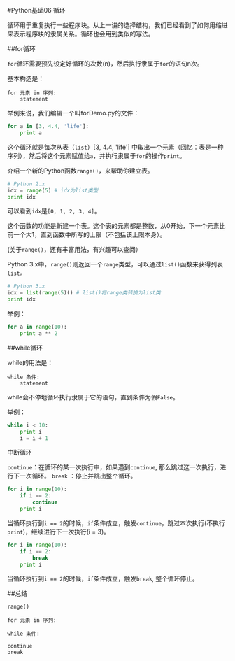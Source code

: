 #Python基础06 循环

循环用于重复执行一些程序块。从上一讲的选择结构，我们已经看到了如何用缩进来表示程序块的隶属关系。循环也会用到类似的写法。

##for循环

`for`循环需要预先设定好循环的次数(n)，然后执行隶属于`for`的语句n次。

基本构造是：

```quote
for 元素 in 序列: 
    statement
```

举例来说，我们编辑一个叫forDemo.py的文件：

```python
for a in [3, 4.4, 'life']:
    print a
```    

这个循环就是每次从表（`list`）[3, 4.4, 'life'] 中取出一个元素（回忆：表是一种序列），然后将这个元素赋值给`a`，并执行隶属于`for`的操作`print`。

介绍一个新的Python函数`range()`，来帮助你建立表。

```python
# Python 2.x
idx = range(5) # idx为list类型
print idx
```

可以看到`idx`是`[0, 1, 2, 3, 4]`。

这个函数的功能是新建一个表。这个表的元素都是整数，从0开始，下一个元素比前一个大1，直到函数中所写的上限（不包括该上限本身）。

(关于`range()`，还有丰富用法，有兴趣可以查阅）

Python 3.x中，`range()`则返回一个`range`类型，可以通过`list()`函数来获得列表`list`。

```python
# Python 3.x
idx = list(range(5)() # list()将range类转换为list类
print idx
``` 

举例：

```python
for a in range(10):
    print a ** 2
``` 

##while循环

while的用法是：

```quote
while 条件:
    statement
```

while会不停地循环执行隶属于它的语句，直到条件为假`False`。

举例：

```python
while i < 10:
    print i
    i = i + 1
```

中断循环

`continue`：在循环的某一次执行中，如果遇到`continue`, 那么跳过这一次执行，进行下一次循环。
`break`   ：停止并跳出整个循环。

```python
for i in range(10):
    if i == 2: 
        continue
    print i
``` 

当循环执行到`i == 2`的时候，`if`条件成立，触发`continue`，跳过本次执行(不执行`print`)，继续进行下一次执行(i = 3)。


```python
for i in range(10):
    if i == 2:        
        break
    print i
```    
当循环执行到`i == 2`的时候，`if`条件成立，触发`break`, 整个循环停止。

##总结

`range()`

```quote
for 元素 in 序列:
```

```quote
while 条件:
```

```quote
continue
break
```